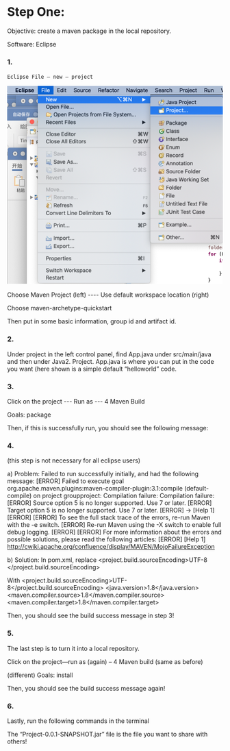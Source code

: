 # Step One:
Objective: create a maven package in the local repository. 

Software: Eclipse 

### 1.
	Eclipse File – new – project 

![alt text](1.jpg)
 

  Choose Maven Project (left)  ---- Use default workspace location (right)

  

   Choose maven-archetype-quickstart
 
Then put in some basic information, group id and artifact id. 
 
### 2.	

Under project in the left control panel, find App.java under src/main/java and then under Java2. Project. App.java is where you can put in the code you want (here shown is a simple default “helloworld” code. 
 


### 3.	

Click on the project --- Run as --- 4 Maven Build
 

Goals: package
 
Then, if this is successfully run, you should see the following message: 
 

### 4.	

(this step is not necessary for all eclipse users)

a)	Problem: 
Failed to run successfully initially, and had the following message:
[ERROR] Failed to execute goal org.apache.maven.plugins:maven-compiler-plugin:3.1:compile (default-compile) on project groupproject: Compilation failure: Compilation failure: 
[ERROR] Source option 5 is no longer supported. Use 7 or later.
[ERROR] Target option 5 is no longer supported. Use 7 or later.
[ERROR] -> [Help 1]
[ERROR] 
[ERROR] To see the full stack trace of the errors, re-run Maven with the -e switch.
[ERROR] Re-run Maven using the -X switch to enable full debug logging.
[ERROR] 
[ERROR] For more information about the errors and possible solutions, please read the following articles:
[ERROR] [Help 1] http://cwiki.apache.org/confluence/display/MAVEN/MojoFailureException

b)	Solution: 
In pom.xml, replace
 <properties>
    <project.build.sourceEncoding>UTF-8 </project.build.sourceEncoding>
  </properties>

With 
<properties>
    <project.build.sourceEncoding>UTF-8</project.build.sourceEncoding>
       <java.version>1.8</java.version>
       <maven.compiler.source>1.8</maven.compiler.source>
       <maven.compiler.target>1.8</maven.compiler.target>
</properties>
  
Then, you should see the build success message in step 3!

### 5.	

The last step is to turn it into a local repository. 

Click on the project—run as (again) – 4 Maven build (same as before)
 

(different) Goals: install 
 

Then, you should see the build success message again!

### 6.	

Lastly, run the following commands in the terminal
 

The “Project-0.0.1-SNAPSHOT.jar” file is the file you want to share with others!

